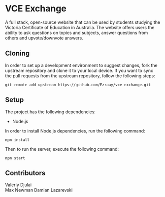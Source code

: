 # VCE Exchange
A full stack, open-source website that can be used by students studying the Victoria Certificate of Education in Australia.
The website offers users the ability to ask questions on topics and subjects, answer questions from others and upvote/downvote answers.

## Cloning
In order to set up a development environment to suggest changes, fork the upstream repository and clone it to your local device.
If you want to sync the pull requests from the upstream repository, follow the following steps:

```
git remote add upstream https://github.com/Ezraay/vce-exchange.git
```

## Setup
The project has the following dependencies:
- Node.js

In order to install Node.js dependencies, run the following command:
```
npm install
```

Then to run the server, execute the following command:
```
npm start
```

## Contributors
Valeriy Djulai  
Max Newman
Damian Lazarevski